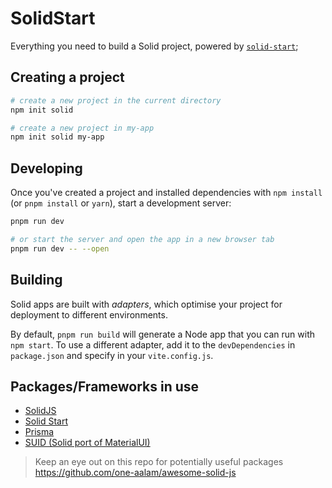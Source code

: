 # SolidStart

Everything you need to build a Solid project, powered by [`solid-start`](https://start.solidjs.com);

## Creating a project

```bash
# create a new project in the current directory
npm init solid

# create a new project in my-app
npm init solid my-app
```

## Developing

Once you've created a project and installed dependencies with `npm install` (or `pnpm install` or `yarn`), start a development server:

```bash
pnpm run dev

# or start the server and open the app in a new browser tab
pnpm run dev -- --open
```

## Building

Solid apps are built with _adapters_, which optimise your project for deployment to different environments.

By default, `pnpm run build` will generate a Node app that you can run with `npm start`. To use a different adapter, add it to the `devDependencies` in `package.json` and specify in your `vite.config.js`.

## Packages/Frameworks in use

- [SolidJS](https://www.solidjs.com/docs/latest/api)
- [Solid Start](https://start.solidjs.com/getting-started/what-is-solidstart)
- [Prisma](https://www.prisma.io/)
- [SUID (Solid port of MaterialUI)](https://suid.io/)

> Keep an eye out on this repo for potentially useful packages <https://github.com/one-aalam/awesome-solid-js>
